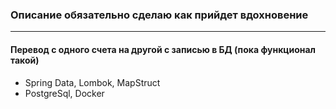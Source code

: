 ### Описание обязательно сделаю как прийдет вдохновение
___
#### Перевод с одного счета на другой с записью в БД (пока функционал такой)
+	Spring Data, Lombok, MapStruct
+	PostgreSql, Docker

